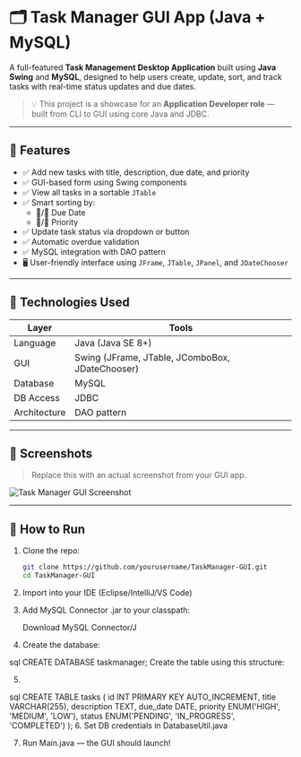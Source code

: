# 🗂️ Task Manager GUI App (Java + MySQL)

A full-featured **Task Management Desktop Application** built using **Java Swing** and **MySQL**, designed to help users create, update, sort, and track tasks with real-time status updates and due dates.

> 💡 This project is a showcase for an **Application Developer role** — built from CLI to GUI using core Java and JDBC.

---

## 🚀 Features

- ✅ Add new tasks with title, description, due date, and priority
- ✅ GUI-based form using Swing components
- ✅ View all tasks in a sortable `JTable`
- ✅ Smart sorting by:
  - 🔼/🔽 Due Date
  - 🔼/🔽 Priority
- ✅ Update task status via dropdown or button
- ✅ Automatic overdue validation
- ✅ MySQL integration with DAO pattern
- 🖥️ User-friendly interface using `JFrame`, `JTable`, `JPanel`, and `JDateChooser`

---

## 🧠 Technologies Used

| Layer | Tools |
|-------|-------|
| Language | Java (Java SE 8+) |
| GUI | Swing (JFrame, JTable, JComboBox, JDateChooser) |
| Database | MySQL |
| DB Access | JDBC |
| Architecture | DAO pattern |

---

## 📸 Screenshots

> Replace this with an actual screenshot from your GUI app.

![Task Manager GUI Screenshot](screenshot.png)

---

## 📂 How to Run

1. Clone the repo:
   ```bash
   git clone https://github.com/yourusername/TaskManager-GUI.git
   cd TaskManager-GUI

2. Import into your IDE (Eclipse/IntelliJ/VS Code)

3. Add MySQL Connector .jar to your classpath:

    Download MySQL Connector/J

4. Create the database:

sql
CREATE DATABASE taskmanager;
Create the table using this structure:

5. 
sql
CREATE TABLE tasks (
  id INT PRIMARY KEY AUTO_INCREMENT,
  title VARCHAR(255),
  description TEXT,
  due_date DATE,
  priority ENUM('HIGH', 'MEDIUM', 'LOW'),
  status ENUM('PENDING', 'IN_PROGRESS', 'COMPLETED')
);
6. Set DB credentials in DatabaseUtil.java

7. Run Main.java — the GUI should launch!